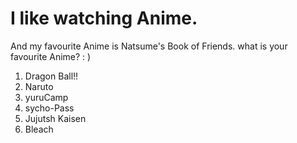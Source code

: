 # I like watching Anime.

And my favourite Anime is Natsume's Book of Friends. 
what is your favourite Anime? : )
1. Dragon Ball!!
2. Naruto
3. yuruCamp
4. sycho-Pass
5. Jujutsh Kaisen
6. Bleach
